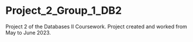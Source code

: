 # Project_2_Group_1_DB2
Project 2 of the Databases II Coursework. Project created and worked from May to June 2023.
